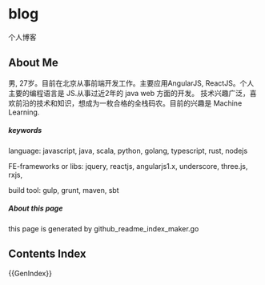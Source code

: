 # blog
个人博客

## About Me
男, 27岁。目前在北京从事前端开发工作。主要应用AngularJS, ReactJS。个人主要的编程语言是 JS.从事过近2年的 java web 方面的开发。
技术兴趣广泛，喜欢前沿的技术和知识，想成为一枚合格的全栈码农。目前的兴趣是 Machine Learning.

##### keywords
language: javascript, java, scala, python, golang, typescript, rust, nodejs

FE-frameworks or libs: jquery, reactjs, angularjs1.x, underscore, three.js, rxjs,

build tool: gulp, grunt, maven, sbt

##### About this page
this page is generated by github_readme_index_maker.go

## Contents Index
{{GenIndex}}
